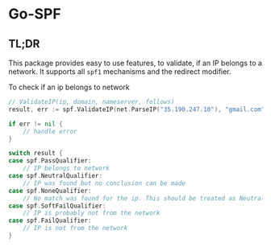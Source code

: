 # Go-SPF

## TL;DR

This package provides easy to use features, to validate, if an IP belongs to a network.
It supports all `spf1` mechanisms and the redirect modifier.

To check if an ip belongs to network

```go
// ValidateIP(ip, domain, nameserver, follows)
result, err := spf.ValidateIP(net.ParseIP("35.190.247.10"), "gmail.com", "8.8.8.8:53", 3)

if err != nil {
    // handle error
}

switch result {
case spf.PassQualifier:
    // IP belongs to network
case spf.NeutralQualifier:
    // IP was found but no conclusion can be made
case spf.NoneQualifier:
    // No match was found for the ip. This should be treated as Neutral
case spf.SoftFailQualifier:
    // IP is probably not from the network
case spf.FailQualifier:
    // IP is not from the network
}
```